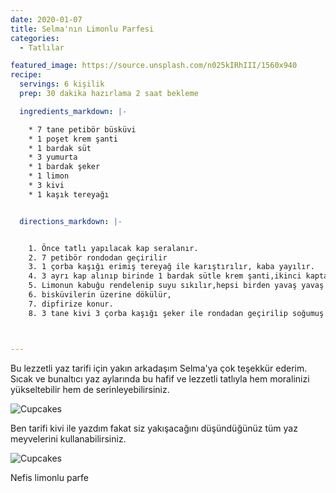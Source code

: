 ```yaml
---
date: 2020-01-07
title: Selma'nın Limonlu Parfesi
categories:
  - Tatlılar

featured_image: https://source.unsplash.com/n025kIRhIII/1560x940
recipe:
  servings: 6 kişilik
  prep: 30 dakika hazırlama 2 saat bekleme

  ingredients_markdown: |-

    * 7 tane petibör büsküvi
    * 1 poşet krem şanti
    * 1 bardak süt
    * 3 yumurta
    * 1 bardak şeker
    * 1 limon
    * 3 kivi
    * 1 kaşık tereyağı


  directions_markdown: |-


    1. Önce tatlı yapılacak kap seralanır.
    2. 7 petibör rondodan geçirilir
    3. 1 çorba kaşığı erimiş tereyağ ile karıştırılır, kaba yayılır.
    4. 3 ayrı kap alınıp birinde 1 bardak sütle krem şanti,ikinci kapta yumurta sarıları ve beyazları (akın içine bir çimdik tuz konur)şeker ilavesiyle ayrı ayrı çırpılır.
    5. Limonun kabuğu rendelenip suyu sıkılır,hepsi birden yavaş yavaş birbirine karıştırılır,
    6. bisküvilerin üzerine dökülür,
    7. dipfirize konur.
    8. 3 tane kivi 3 çorba kaşığı şeker ile rondadan geçirilip soğumuş tatlının üzerine dökülür.



---
```

Bu lezzetli yaz tarifi için yakın arkadaşım Selma'ya çok teşekkür ederim. Sıcak ve bunaltıcı yaz aylarında bu hafif ve lezzetli tatlıyla hem moralinizi yükseltebilir hem de serinleyebilirsiniz.


![Cupcakes](https://source.unsplash.com/FWaV69D5b8k/1560x940)

Ben tarifi kivi ile yazdım fakat siz yakışacağını düşündüğünüz tüm yaz meyvelerini kullanabilirsiniz.

![Cupcakes](https://images.unsplash.com/photo-1508432310926-5712bcb79944?w=1560&h=940&fit=crop)

Nefis limonlu parfe

